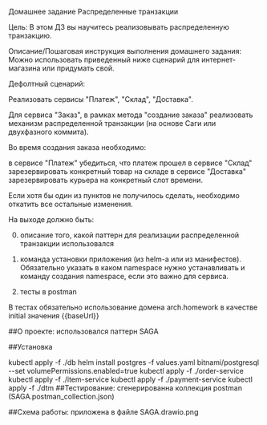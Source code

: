 Домашнее задание
Распределенные транзакции

Цель:
В этом ДЗ вы научитесь реализовывать распределенную транзакцию.


Описание/Пошаговая инструкция выполнения домашнего задания:
Можно использовать приведенный ниже сценарий для интернет-магазина или придумать свой.

Дефолтный сценарий:

Реализовать сервисы "Платеж", "Склад", "Доставка".

Для сервиса "Заказ", в рамках метода "создание заказа" реализовать механизм распределенной транзакции (на основе Саги или двухфазного коммита).

Во время создания заказа необходимо:

в сервисе "Платеж" убедиться, что платеж прошел
в сервисе "Склад" зарезервировать конкретный товар на складе
в сервисе "Доставка" зарезервировать курьера на конкретный слот времени.

Если хотя бы один из пунктов не получилось сделать, необходимо откатить все остальные изменения.

На выходе должно быть:

0) описание того, какой паттерн для реализации распределенной транзакции использовался

1) команда установки приложения (из helm-а или из манифестов). Обязательно указать в каком namespace нужно устанавливать и команду создания namespace, если это важно для сервиса.

2) тесты в postman

В тестах обязательно
использование домена arch.homework в качестве initial значения {{baseUrl}}

##О проекте: использовался паттерн SAGA

##Установка

kubectl apply -f ./db
helm install postgres -f values.yaml bitnami/postgresql --set volumePermissions.enabled=true
kubectl apply -f ./order-service
kubectl apply -f ./item-service
kubectl apply -f ./payment-service
kubectl apply -f ./dtm
##Тестирование: сгенерированна коллекция postman (SAGA.postman_collection.json)

##Схема работы: приложена в файле SAGA.drawio.png
